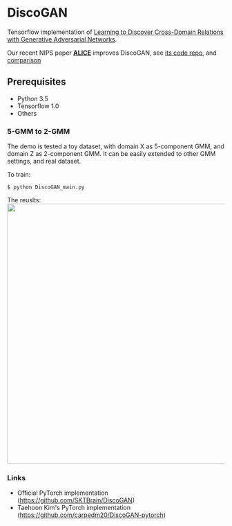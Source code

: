 DiscoGAN
=========================================

Tensorflow implementation of [Learning to Discover Cross-Domain Relations
with Generative Adversarial Networks](https://arxiv.org/pdf/1703.05192.pdf). 

Our recent NIPS paper [**ALICE**](https://arxiv.org/abs/1709.01215) improves DiscoGAN, see [its code repo](https://github.com/ChunyuanLI/ALICE), and [comparison](https://github.com/ChunyuanLI/Alice4Alice) 

Prerequisites
-------------
   - Python 3.5
   - Tensorflow 1.0
   - Others
   
### 5-GMM to 2-GMM

The demo is tested a toy dataset, with domain X as 5-component GMM, and domain Z as 2-component GMM. It can be easily extended to other GMM settings, and real dataset.

To train:

    $ python DiscoGAN_main.py
    
The reuslts:    
<img src="results/DiscoGAN/Overall.png" width="600px">






### Links
   - Official PyTorch implementation (https://github.com/SKTBrain/DiscoGAN)
   - Taehoon Kim's PyTorch implementation (https://github.com/carpedm20/DiscoGAN-pytorch)



